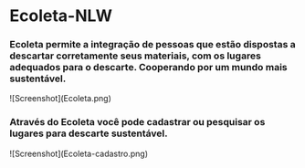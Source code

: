 # Ecoleta-NLW
<h3>Ecoleta permite a integração de pessoas que estão dispostas a descartar corretamente seus materiais, com os lugares adequados para o descarte. Cooperando por um mundo mais sustentável.</h3>
![Screenshot](Ecoleta.png)</br>
<h3>Através do Ecoleta você pode cadastrar ou pesquisar os lugares para descarte sustentável.</h3>
![Screenshot](Ecoleta-cadastro.png)
